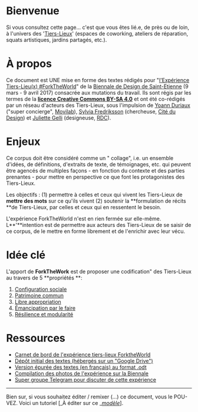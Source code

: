 # Bienvenue

Si vous consultez cette page... c'est que vous êtes lié.e, de près ou de loin, à l'univers des '[Tiers-Lieux](http://movilab.org/index.php?title=Définition_des_Tiers_Lieux)' \(espaces de coworking, ateliers de réparation,  squats artistiques, jardins partagés, etc.\).

# À propos

Ce document est UNE mise en forme des textes rédigés pour "[l'Expérience Tiers-Lieu\(x\) \#ForkTheWorld](https://archive.is/gkBhw)" de la [Biennale de Design de Saint-Etienne](http://www.biennale-design.com/saint-etienne/2017/fr/home/) \(9 mars - 9 avril 2017\) consacrée aux mutations du travail. Ils sont régis par les termes de la [**licence Creative Commons BY-SA 4.0**](https://creativecommons.org/licenses/by-sa/4.0/) et ont été co-rédigés par un réseau d'acteurs des Tiers-Lieux, sous l'impulsion de [Yoann Duriaux](http://www.yoann-duriaux.fr/) \("super concierge", [Movilab](http://movilab.org)\),  [Sylvia Fredriksson](https://www.sylviafredriksson.net/) \(chercheuse, [Cité du Design](http://www.citedudesign.com/fr/la-recherche/)\) et [Juliette Gelli](http://juliettegelli.fr/Juliette-Gelli) \(designeuse, [RDC](https://vimeo.com/200720088)\).

# Enjeux

Ce corpus  doit être considéré comme un " collage", i.e.  un ensemble d'idées,  de définitions, d'extraits de texte, de témoignages, etc. qui peuvent être agencés de multiples façons - en fonction du contexte et des parties prenantes - pour mettre en perspective ce que font les protagonistes des Tiers-Lieux.

Les objectifs : \(1\) permettre à celles et ceux qui vivent les Tiers-Lieux de **mettre des mots** sur ce qu'ils vivent \(2\) soutenir la **formulation de récits **de Tiers-Lieux, par celles et ceux qui en ressentent le besoin.

L'expérience ForkTheWorld n'est en rien fermée sur elle-même. L**'**intention est de permettre aux acteurs des Tiers-Lieux de se saisir de ce corpus, de le mettre en forme librement et de l'enrichir avec leur vécu.

# Idée clé

L'apport  de **ForkTheWork** est de proposer une codification" des Tiers-Lieux au travers de 5 **propriétés **:

1. [Configuration sociale](https://nicolasloubet.gitbooks.io/fork-the-world/content/principes/configuration-sociale.html)
2. [Patrimoine commun](https://nicolasloubet.gitbooks.io/fork-the-world/content/principes/patrimoine-commun.html)
3. [Libre appropriation](https://nicolasloubet.gitbooks.io/fork-the-world/content/libre-appropriation.html)
4. [Émancipation par le faire](https://nicolasloubet.gitbooks.io/fork-the-world/content/emancipation-par-le-faire.html)
5. [Résilience et modularité](https://nicolasloubet.gitbooks.io/fork-the-world/content/resilience-et-modularite.html)

# Ressources

* [Carnet de bord de l'expérience tiers-lieux ForktheWorld](http://frama.link/BiennaleDesign17-ForkTheWorld)
* [Dépôt initial des textes \(hébergés sur un "Google Drive"\)](http://frama.link/BiennaleDesign17-ForkTheWorld-Expo)
* [Version épurée des textes \(en français\) au format .odt](https://cloud.lamyne.org/s/DpGFiCZAY9IsAG6?path=%2FTextes)
* [Compilation des photos de l'expérience sur la Biennale](https://www.sharypic.com/yii1053jns2jfnd6/all)
* [Super groupe Telegram pour discuter de cette expérience](https://telegram.me/forktheworld)

---

Bien sur, si vous souhaitez éditer / remixer \(...\) ce document, vous le POU-VEZ. Voici un tutoriel \[_À éditer sur ce _[_modèle_](https://handbook.enspiral.com/guides/contributing.html)\].

